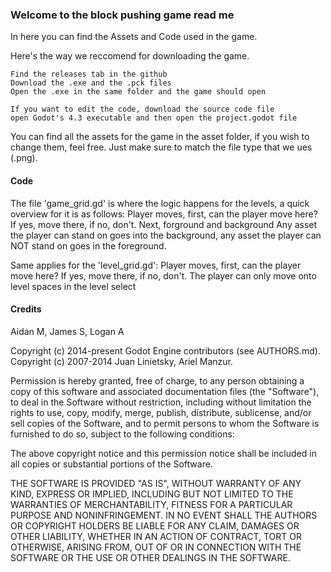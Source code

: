 ### Welcome to the block pushing game read me

In here you can find the Assets and Code used in the game.

Here's the way we reccomend for downloading the game.

    Find the releases tab in the github
    Download the .exe and the .pck files
    Open the .exe in the same folder and the game should open

    If you want to edit the code, download the source code file
    open Godot's 4.3 executable and then open the project.godot file

You can find all the assets for the game in the asset folder, if you wish to change them, feel free. Just make sure to match the file type that we ues (.png).

#### Code

The file 'game_grid.gd' is where the logic happens for the levels, a quick overview for it is as follows:
Player moves,
first, can the player move here?
If yes, move there, if no, don't.
Next, forground and background
Any asset the player can stand on goes into the background,
any asset the player can NOT stand on goes in the foreground.

Same applies for the 'level_grid.gd':
Player moves,
first, can the player move here?
If yes, move there, if no, don't.
The player can only move onto level spaces in the level select


#### Credits

Aidan M, James S, Logan A

Copyright (c) 2014-present Godot Engine contributors (see AUTHORS.md).
Copyright (c) 2007-2014 Juan Linietsky, Ariel Manzur.

Permission is hereby granted, free of charge, to any person obtaining a copy
of this software and associated documentation files (the "Software"), to deal
in the Software without restriction, including without limitation the rights
to use, copy, modify, merge, publish, distribute, sublicense, and/or sell
copies of the Software, and to permit persons to whom the Software is
furnished to do so, subject to the following conditions:

The above copyright notice and this permission notice shall be included in all
copies or substantial portions of the Software.

THE SOFTWARE IS PROVIDED "AS IS", WITHOUT WARRANTY OF ANY KIND, EXPRESS OR
IMPLIED, INCLUDING BUT NOT LIMITED TO THE WARRANTIES OF MERCHANTABILITY,
FITNESS FOR A PARTICULAR PURPOSE AND NONINFRINGEMENT. IN NO EVENT SHALL THE
AUTHORS OR COPYRIGHT HOLDERS BE LIABLE FOR ANY CLAIM, DAMAGES OR OTHER
LIABILITY, WHETHER IN AN ACTION OF CONTRACT, TORT OR OTHERWISE, ARISING FROM,
OUT OF OR IN CONNECTION WITH THE SOFTWARE OR THE USE OR OTHER DEALINGS IN THE
SOFTWARE.
